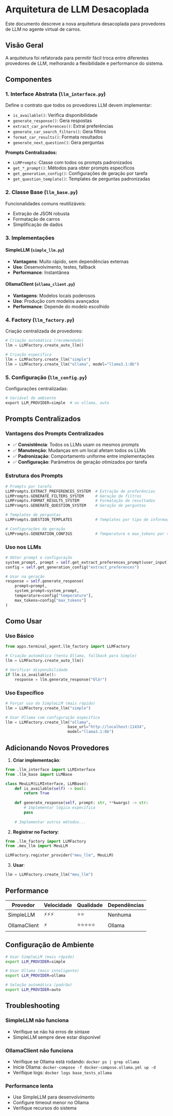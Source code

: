 # Arquitetura de LLM Desacoplada

Este documento descreve a nova arquitetura desacoplada para provedores de LLM no agente virtual de carros.

## Visão Geral

A arquitetura foi refatorada para permitir fácil troca entre diferentes provedores de LLM, melhorando a flexibilidade e performance do sistema.

## Componentes

### 1. Interface Abstrata (`llm_interface.py`)
Define o contrato que todos os provedores LLM devem implementar:
- `is_available()`: Verifica disponibilidade
- `generate_response()`: Gera respostas
- `extract_car_preferences()`: Extrai preferências
- `generate_car_search_filters()`: Gera filtros
- `format_car_results()`: Formata resultados
- `generate_next_question()`: Gera perguntas

**Prompts Centralizados:**
- `LLMPrompts`: Classe com todos os prompts padronizados
- `get_*_prompt()`: Métodos para obter prompts específicos
- `get_generation_config()`: Configurações de geração por tarefa
- `get_question_template()`: Templates de perguntas padronizadas

### 2. Classe Base (`llm_base.py`)
Funcionalidades comuns reutilizáveis:
- Extração de JSON robusta
- Formatação de carros
- Simplificação de dados

### 3. Implementações

#### SimpleLLM (`simple_llm.py`)
- **Vantagens**: Muito rápido, sem dependências externas
- **Uso**: Desenvolvimento, testes, fallback
- **Performance**: Instantânea

#### OllamaClient (`ollama_client.py`)
- **Vantagens**: Modelos locais poderosos
- **Uso**: Produção com modelos avançados
- **Performance**: Depende do modelo escolhido

### 4. Factory (`llm_factory.py`)
Criação centralizada de provedores:
```python
# Criação automática (recomendado)
llm = LLMFactory.create_auto_llm()

# Criação específica
llm = LLMFactory.create_llm("simple")
llm = LLMFactory.create_llm("ollama", model="llama3.1:8b")
```

### 5. Configuração (`llm_config.py`)
Configurações centralizadas:
```python
# Variável de ambiente
export LLM_PROVIDER=simple  # ou ollama, auto
```

## Prompts Centralizados

### Vantagens dos Prompts Centralizados
- ✅ **Consistência**: Todos os LLMs usam os mesmos prompts
- ✅ **Manutenção**: Mudanças em um local afetam todos os LLMs
- ✅ **Padronização**: Comportamento uniforme entre implementações
- ✅ **Configuração**: Parâmetros de geração otimizados por tarefa

### Estrutura dos Prompts
```python
# Prompts por tarefa
LLMPrompts.EXTRACT_PREFERENCES_SYSTEM  # Extração de preferências
LLMPrompts.GENERATE_FILTERS_SYSTEM     # Geração de filtros
LLMPrompts.FORMAT_RESULTS_SYSTEM       # Formatação de resultados
LLMPrompts.GENERATE_QUESTION_SYSTEM    # Geração de perguntas

# Templates de perguntas
LLMPrompts.QUESTION_TEMPLATES          # Templates por tipo de informação

# Configurações de geração
LLMPrompts.GENERATION_CONFIGS          # Temperature e max_tokens por tarefa
```

### Uso nos LLMs
```python
# Obter prompt e configuração
system_prompt, prompt = self.get_extract_preferences_prompt(user_input)
config = self.get_generation_config("extract_preferences")

# Usar na geração
response = self.generate_response(
    prompt=prompt,
    system_prompt=system_prompt,
    temperature=config["temperature"],
    max_tokens=config["max_tokens"]
)
```

## Como Usar

### Uso Básico
```python
from apps.terminal_agent.llm_factory import LLMFactory

# Criação automática (tenta Ollama, fallback para Simple)
llm = LLMFactory.create_auto_llm()

# Verificar disponibilidade
if llm.is_available():
    response = llm.generate_response("Olá!")
```

### Uso Específico
```python
# Forçar uso do SimpleLLM (mais rápido)
llm = LLMFactory.create_llm("simple")

# Usar Ollama com configuração específica
llm = LLMFactory.create_llm("ollama", 
                           base_url="http://localhost:11434",
                           model="llama3.1:8b")
```

## Adicionando Novos Provedores

1. **Criar implementação**:
```python
from .llm_interface import LLMInterface
from .llm_base import LLMBase

class MeuLLM(LLMInterface, LLMBase):
    def is_available(self) -> bool:
        return True
    
    def generate_response(self, prompt: str, **kwargs) -> str:
        # Implementar lógica específica
        pass
    
    # Implementar outros métodos...
```

2. **Registrar no Factory**:
```python
from .llm_factory import LLMFactory
from .meu_llm import MeuLLM

LLMFactory.register_provider("meu_llm", MeuLLM)
```

3. **Usar**:
```python
llm = LLMFactory.create_llm("meu_llm")
```

## Performance

| Provedor | Velocidade | Qualidade | Dependências |
|----------|------------|-----------|--------------|
| SimpleLLM | ⚡⚡⚡ | ⭐⭐ | Nenhuma |
| OllamaClient | ⚡ | ⭐⭐⭐⭐⭐ | Ollama |

## Configuração de Ambiente

```bash
# Usar SimpleLLM (mais rápido)
export LLM_PROVIDER=simple

# Usar Ollama (mais inteligente)
export LLM_PROVIDER=ollama

# Seleção automática (padrão)
export LLM_PROVIDER=auto
```

## Troubleshooting

### SimpleLLM não funciona
- Verifique se não há erros de sintaxe
- SimpleLLM sempre deve estar disponível

### OllamaClient não funciona
- Verifique se Ollama está rodando: `docker ps | grep ollama`
- Inicie Ollama: `docker-compose -f docker-compose.ollama.yml up -d`
- Verifique logs: `docker logs base_tests_ollama`

### Performance lenta
- Use SimpleLLM para desenvolvimento
- Configure timeout menor no Ollama
- Verifique recursos do sistema
